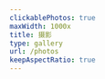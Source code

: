 ```yaml
---
clickablePhotos: true
maxWidth: 1000x
title: 摄影
type: gallery
url: /photos
keepAspectRatio: true
---
```




